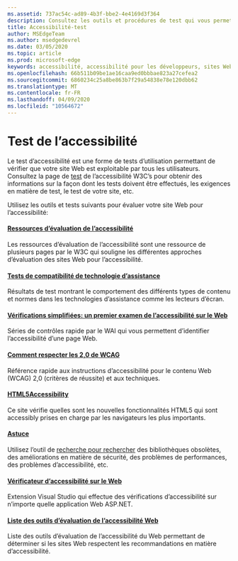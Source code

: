 ```yaml
---
ms.assetid: 737ac54c-ad89-4b3f-bbe2-4e4169d3f364
description: Consultez les outils et procédures de test qui vous permettent d’évaluer l’accessibilité d’un site Web.
title: Accessibilité-test
author: MSEdgeTeam
ms.author: msedgedevrel
ms.date: 03/05/2020
ms.topic: article
ms.prod: microsoft-edge
keywords: accessibilité, accessibilité pour les développeurs, sites Web accessibles, Edge, développement Web, ARIA, développeur, UIA, UI Automation
ms.openlocfilehash: 66b511b09be1ae16caa9ed0bbbae823a27cefea2
ms.sourcegitcommit: 6860234c25a8be863b7f29a54838e78e120dbb62
ms.translationtype: MT
ms.contentlocale: fr-FR
ms.lasthandoff: 04/09/2020
ms.locfileid: "10564672"
---
```

# Test de l’accessibilité
Le test d’accessibilité est une forme de tests d’utilisation permettant de vérifier que votre site Web est exploitable par tous les utilisateurs. Consultez la page de [test](https://www.w3.org/wiki/Accessibility_testing) de l’accessibilité W3C’s pour obtenir des informations sur la façon dont les tests doivent être effectués, les exigences en matière de test, le test de votre site, etc.

Utilisez les outils et tests suivants pour évaluer votre site Web pour l’accessibilité:

#### [Ressources d’évaluation de l’accessibilité](https://www.w3.org/WAI/eval/Overview.html)
Les ressources d’évaluation de l’accessibilité sont une ressource de plusieurs pages par le W3C qui souligne les différentes approches d’évaluation des sites Web pour l’accessibilité.

#### [Tests de compatibilité de technologie d’assistance](http://www.powermapper.com/tests/)
Résultats de test montrant le comportement des différents types de contenu et normes dans les technologies d’assistance comme les lecteurs d’écran.

#### [Vérifications simplifiées: un premier examen de l’accessibilité sur le Web](https://www.w3.org/WAI/eval/preliminary.html)
Séries de contrôles rapide par le WAI qui vous permettent d’identifier l’accessibilité d’une page Web.

#### [Comment respecter les 2,0 de WCAG](https://www.w3.org/WAI/WCAG20/quickref/)
Référence rapide aux instructions d’accessibilité pour le contenu Web (WCAG) 2,0 (critères de réussite) et aux techniques.

#### [HTML5Accessibility](https://html5accessibility.com)
Ce site vérifie quelles sont les nouvelles fonctionnalités HTML5 qui sont accessibly prises en charge par les navigateurs les plus importants. 

#### [Astuce](https://webhint.io/)
Utilisez l’outil de [recherche pour rechercher](https://webhint.io/) des bibliothèques obsolètes, des améliorations en matière de sécurité, des problèmes de performances, des problèmes d’accessibilité, etc.

#### [Vérificateur d’accessibilité sur le Web](https://visualstudiogallery.msdn.microsoft.com/3aabefab-1681-4fea-8f95-6a62e2f0f1ec)
Extension Visual Studio qui effectue des vérifications d’accessibilité sur n’importe quelle application Web ASP.NET.

#### [Liste des outils d’évaluation de l’accessibilité Web](https://www.w3.org/WAI/ER/tools/index.html)
Liste des outils d’évaluation de l’accessibilité du Web permettant de déterminer si les sites Web respectent les recommandations en matière d’accessibilité.
